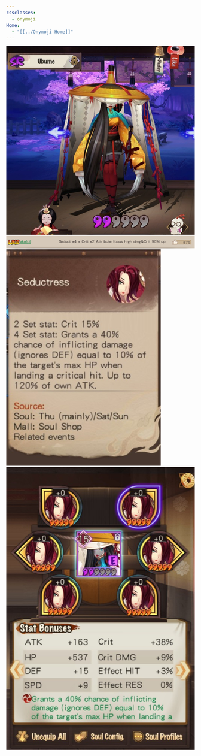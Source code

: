 ```yaml
---
cssclasses:
  - onymoji
Home:
  - "[[../Onymoji Home]]"
---
```

![ubume](../Information/ubume.png)
![ubume goal](../Information/ubume%20goal.png)
![seductress](../Information/seductress.png)
![ubume current](../Information/ubume%20current.png)